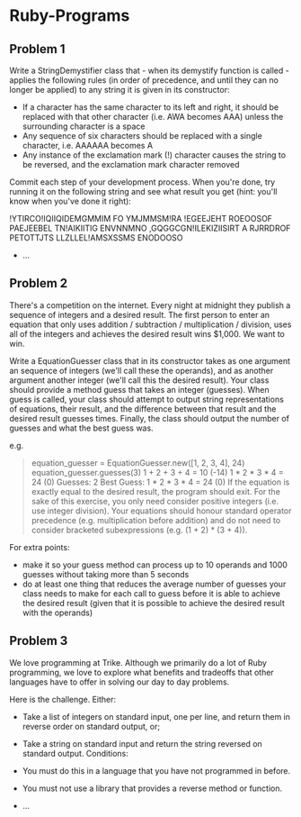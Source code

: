 # Ruby-Programs

## Problem 1

Write a StringDemystifier class that - when its demystify function is called - applies the following rules (in order of precedence, and until they can no longer be applied) to any string it is given in its constructor:

* If a character has the same character to its left and right, it should be replaced with that other character (i.e. AWA becomes AAA) unless the surrounding character is a space
* Any sequence of six characters should be replaced with a single character, i.e. AAAAAA becomes A
* Any instance of the exclamation mark (!) character causes the string to be reversed, and the exclamation mark character removed

Commit each step of your development process. When you're done, try running it on the following string and see what result you get (hint: you'll know when you've done it right):

!YTIRCO!IQIIQIDEMGMMIM FO YMJMMSM!RA !EGEEJEHT ROEOOSOF PAEJEEBEL TN!AIKIITIG ENVNNMNO ,GQGGCGN!ILEKIZIISIRT A RJRRDROF PETOTTJTS LLZLLEL!AMSXSSMS ENODOOSO

* ...

## Problem 2

There's a competition on the internet. Every night at midnight they publish a sequence of integers and a desired result. The first person to enter an equation that only uses addition / subtraction / multiplication / division, uses all of the integers and achieves the desired result wins $1,000. We want to win.

Write a EquationGuesser class that in its constructor takes as one argument an sequence of integers (we'll call these the operands), and as another argument another integer (we'll call this the desired result). Your class should provide a method guess that takes an integer (guesses). When guess is called, your class should attempt to output string representations of equations, their result, and the difference between that result and the desired result guesses times. Finally, the class should output the number of guesses and what the best guess was.

e.g.

> equation_guesser = EquationGuesser.new([1, 2, 3, 4], 24)
> equation_guesser.guesses(3)
1 + 2 + 3 + 4 = 10 (-14)
1 * 2 * 3 * 4 = 24 (0)
Guesses: 2 Best Guess: 1 * 2 * 3 * 4 = 24 (0)
If the equation is exactly equal to the desired result, the program should exit. For the sake of this exercise, you only need consider positive integers (i.e. use integer division). Your equations should honour standard operator precedence (e.g. multiplication before addition) and do not need to consider bracketed subexpressions (e.g. (1 + 2) * (3 + 4)).

For extra points:

* make it so your guess method can process up to 10 operands and 1000 guesses without taking more than 5 seconds
* do at least one thing that reduces the average number of guesses your class needs to make for each call to guess before it is able to achieve the desired result (given that it is possible to achieve the desired result with the operands)

## Problem 3

We love programming at Trike. Although we primarily do a lot of Ruby programming, we love to explore what benefits and tradeoffs that other languages have to offer in solving our day to day problems.

Here is the challenge. Either:

* Take a list of integers on standard input, one per line, and return them in reverse order on standard output, or;
* Take a string on standard input and return the string reversed on standard output.
Conditions:

* You must do this in a language that you have not programmed in before.
* You must not use a library that provides a reverse method or function.

* ...
